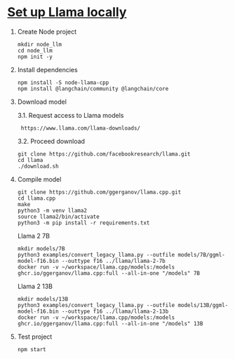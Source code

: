 # [Set up Llama locally](https://js.langchain.com/docs/integrations/llms/llama_cpp/)

1. Create Node project

    ```
    mkdir node_llm
    cd node_llm
    npm init -y
    ```

2. Install dependencies

    ```
    npm install -S node-llama-cpp
    npm install @langchain/community @langchain/core
    ```

3. Download model

    3.1. Request access to Llama models

        https://www.llama.com/llama-downloads/

    3.2. Proceed download

    ```
    git clone https://github.com/facebookresearch/llama.git
    cd llama
    ./download.sh
    ```

4. Compile model

    ```
    git clone https://github.com/ggerganov/llama.cpp.git
    cd llama.cpp
    make
    python3 -m venv llama2
    source llama2/bin/activate
    python3 -m pip install -r requirements.txt
    ```

    Llama 2 7B
    ```
    mkdir models/7B
    python3 examples/convert_legacy_llama.py --outfile models/7B/ggml-model-f16.bin --outtype f16 ../llama/llama-2-7b
    docker run -v ~/workspace/llama.cpp/models:/models ghcr.io/ggerganov/llama.cpp:full --all-in-one "/models" 7B
    ```

    Llama 2 13B
    ```
    mkdir models/13B
    python3 examples/convert_legacy_llama.py --outfile models/13B/ggml-model-f16.bin --outtype f16 ../llama/llama-2-13b
    docker run -v ~/workspace/llama.cpp/models:/models ghcr.io/ggerganov/llama.cpp:full --all-in-one "/models" 13B
    ```

5. Test project

    ```
    npm start
    ```
